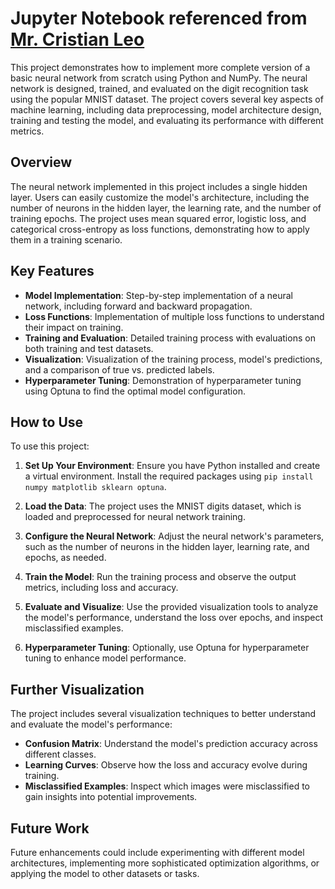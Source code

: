 # Jupyter Notebook referenced from [Mr. Cristian Leo](https://towardsdatascience.com/the-math-behind-neural-networks-a34a51b93873)



This project demonstrates how to implement more complete version of a basic neural network from scratch using Python and NumPy. The neural network is designed, trained, and evaluated on the digit recognition task using the popular MNIST dataset. The project covers several key aspects of machine learning, including data preprocessing, model architecture design, training and testing the model, and evaluating its performance with different metrics.

## Overview

The neural network implemented in this project includes a single hidden layer. Users can easily customize the model's architecture, including the number of neurons in the hidden layer, the learning rate, and the number of training epochs. The project uses mean squared error, logistic loss, and categorical cross-entropy as loss functions, demonstrating how to apply them in a training scenario.

## Key Features

- **Model Implementation**: Step-by-step implementation of a neural network, including forward and backward propagation.
- **Loss Functions**: Implementation of multiple loss functions to understand their impact on training.
- **Training and Evaluation**: Detailed training process with evaluations on both training and test datasets.
- **Visualization**: Visualization of the training process, model's predictions, and a comparison of true vs. predicted labels.
- **Hyperparameter Tuning**: Demonstration of hyperparameter tuning using Optuna to find the optimal model configuration.

## How to Use

To use this project:

1. **Set Up Your Environment**: Ensure you have Python installed and create a virtual environment. Install the required packages using `pip install numpy matplotlib sklearn optuna`.

2. **Load the Data**: The project uses the MNIST digits dataset, which is loaded and preprocessed for neural network training.

3. **Configure the Neural Network**: Adjust the neural network's parameters, such as the number of neurons in the hidden layer, learning rate, and epochs, as needed.

4. **Train the Model**: Run the training process and observe the output metrics, including loss and accuracy.

5. **Evaluate and Visualize**: Use the provided visualization tools to analyze the model's performance, understand the loss over epochs, and inspect misclassified examples.

6. **Hyperparameter Tuning**: Optionally, use Optuna for hyperparameter tuning to enhance model performance.

## Further Visualization

The project includes several visualization techniques to better understand and evaluate the model's performance:

- **Confusion Matrix**: Understand the model's prediction accuracy across different classes.
- **Learning Curves**: Observe how the loss and accuracy evolve during training.
- **Misclassified Examples**: Inspect which images were misclassified to gain insights into potential improvements.

## Future Work

Future enhancements could include experimenting with different model architectures, implementing more sophisticated optimization algorithms, or applying the model to other datasets or tasks.


